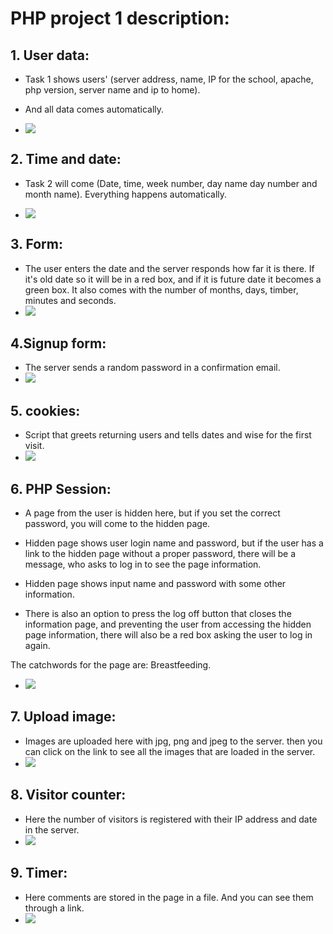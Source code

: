 # PHP project 1 description:
## 1. User data:
- Task 1 shows users' (server address, name, IP for the school,
apache, php version, server name and ip to home).
- And all data comes automatically.

- ![](../images/p1-img1.png)

##  2. Time and date:
- Task 2 will come (Date, time, week number,
day name day number and month name). Everything happens automatically.

- ![](../images/p1-img2.png)
## 3. Form:
- The user enters the date and the server responds
how far it is there. If it's old date
so it will be in a red box, and if it is future date
it becomes a green box. It also comes with the number of months, days, timber, minutes and seconds.
- ![](../images/p1-img3.png)

## 4.Signup form:
- The server sends a random password in a confirmation email.
- ![](../images/p1-img4.png)
## 5. cookies:
- Script that greets returning users and tells dates and wise for the first visit.
- ![](../images/p1-img5.png)
## 6. PHP Session:
- A page from the user is hidden here,
but if you set the correct password, you will come to the hidden page.
- Hidden page shows user login name and password,
but if the user has a link to the hidden page without a proper password, there will be a message,
who asks to log in to see the page information.

- Hidden page shows input name and password with some other information.
- There is also an option to press the log off button that closes the information page,
and preventing the user from accessing the hidden page information,
there will also be a red box asking the user to log in again.

The catchwords for the page are: Breastfeeding.
- ![](../images/p1-img6.png)
## 7. Upload image:
- Images are uploaded here with jpg,
 png and jpeg to the server.
 then you can click on the link to see all the images that are loaded in the server.
- ![](../images/p1-img7.png)
## 8. Visitor counter:
- Here the number of visitors is registered with their IP address and date in the server.
- ![](../images/p1-img8.png)
## 9. Timer:
- Here comments are stored in the page in a file. And you can see them through a link.
- ![](../images/p1-img9.png)

